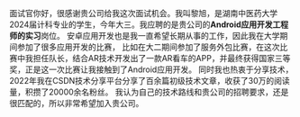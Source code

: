 面试官你好，很感谢贵公司给我这次面试机会。我叫黎旭，是湖南中医药大学2024届计科专业的学生，今年大三。我应聘的是贵公司的**Android应用开发工程师的实习**岗位。
安卓应用开发也是我一直希望长期从事的工作，因此我在大学期间参加了很多应用开发的比赛，
比如在大二期间参加了服务外包比赛，在这次比赛中我担任队长，结合AR技术开发出了一款AR看车的APP，并最终获得国家三等奖，正是这一次比赛让我接触到了Android应用开发。
同时我也热衷于分享技术，2022年我在CSDN技术分享平台分享了百余篇初级技术文章，收获了30万的阅读量，积攒了20000余名粉丝。
我认为自己的技术路线和贵公司的招聘要求，还是很匹配的，所以非常希望加入贵公司。




